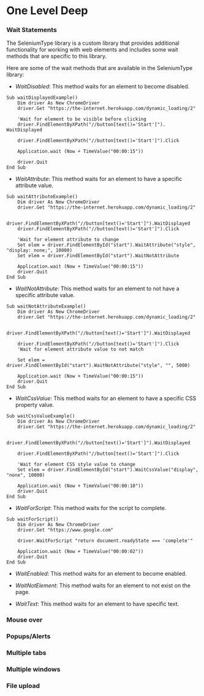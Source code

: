 # One Level Deep

### Wait Statements

The SeleniumType library is a custom library that provides additional functionality for working with web elements and includes some wait methods that are specific to this library.

Here are some of the wait methods that are available in the SeleniumType library:


- *WaitDisabled*: This method waits for an element to become disabled.

```
Sub waitDisplayedExample()
    Dim driver As New ChromeDriver
    driver.Get "https://the-internet.herokuapp.com/dynamic_loading/2"

    'Wait for element to be visible before clicking
    driver.FindElementByXPath("//button[text()='Start']"). WaitDisplayed

    driver.FindElementByXPath("//button[text()='Start']").Click

    Application.wait (Now + TimeValue("00:00:15"))

    driver.Quit
End Sub
```

- *WaitAttribute*: This method waits for an element to have a specific attribute value.

```
Sub waitAttributeExample()
    Dim driver As New ChromeDriver
    driver.Get "https://the-internet.herokuapp.com/dynamic_loading/2"

    driver.FindElementByXPath("//button[text()='Start']").WaitDisplayed
    driver.FindElementByXPath("//button[text()='Start']").Click

    'Wait for element attribute to change
    Set elem = driver.FindElementById("start").WaitAttribute("style", "display: none;", 10000)
    Set elem = driver.FindElementById("start").WaitNotAttribute

    Application.wait (Now + TimeValue("00:00:15"))
    driver.Quit
End Sub
```

- *WaitNotAttribute*: This method waits for an element to not have a specific attribute value.
```
Sub waitNotAttributeExample()
    Dim driver As New ChromeDriver
    driver.Get "https://the-internet.herokuapp.com/dynamic_loading/2"

    driver.FindElementByXPath("//button[text()='Start']").WaitDisplayed

    driver.FindElementByXPath("//button[text()='Start']").Click
    'Wait for element attribute value to not match
    
    Set elem = driver.FindElementById("start").WaitNotAttribute("style", "", 5000)
    
    Application.wait (Now + TimeValue("00:00:15"))
    driver.Quit
End Sub
```


- *WaitCssValue*: This method waits for an element to have a specific CSS property value.
```
Sub waitCssValueExample()
    Dim driver As New ChromeDriver
    driver.Get "https://the-internet.herokuapp.com/dynamic_loading/2"

    driver.FindElementByXPath("//button[text()='Start']").WaitDisplayed
    
    driver.FindElementByXPath("//button[text()='Start']").Click
    
    'Wait for element CSS style value to change
    Set elem = driver.FindElementById("start").WaitCssValue("display", "none", 10000)
    
    Application.wait (Now + TimeValue("00:00:10"))
    driver.Quit
End Sub
```

- *WaitForScript*: This method waits for the script to complete.

```
Sub waitForScript()
    Dim driver As New ChromeDriver
    driver.Get "https://www.google.com"
    
    driver.WaitForScript "return document.readyState === 'complete'"
    
    Application.wait (Now + TimeValue("00:00:02"))
    driver.Quit
End Sub
```

- *WaitEnabled*: This method waits for an element to become enabled.

- *WaitNotElement*: This method waits for an element to not exist on the page.

- *WaitText*: This method waits for an element to have specific text.


### Mouse over
### Popups/Alerts
### Multiple tabs
### Multiple windows
### File upload